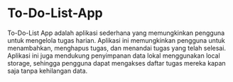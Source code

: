 # To-Do-List-App
To-Do-List App adalah aplikasi sederhana yang memungkinkan pengguna untuk mengelola tugas harian. Aplikasi ini memungkinkan pengguna untuk menambahkan, menghapus tugas, dan menandai tugas yang telah selesai. Aplikasi ini juga mendukung penyimpanan data lokal menggunakan local storage, sehingga pengguna dapat mengakses daftar tugas mereka kapan saja tanpa kehilangan data.
